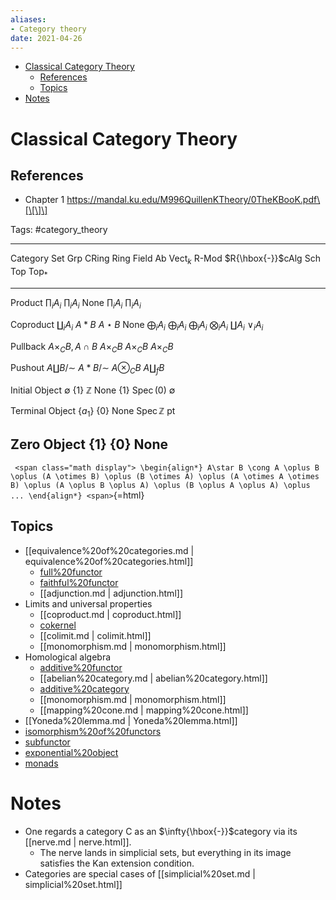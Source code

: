 ```yaml
---
aliases:
- Category theory
date: 2021-04-26
---
```


-   [Classical Category Theory](#classical-category-theory)
    -   [References](#references)
    -   [Topics](#topics)
-   [Notes](#notes)














# Classical Category Theory

## References

-   Chapter 1 https://mandal.ku.edu/M996QuillenKTheory/0TheKBooK.pdf\[\[\]\]

Tags: \#category_theory

  -------------------------------------------------------------------------------------------------------------------------------------------------------------------------------------------------------------------------------------------------------------------------------------------
  Category          Set                       Grp                    CRing            Ring                   Field   Ab                  ${ \mathsf{Vect} }_k$   R-Mod                  $R{\hbox{-}}$cAlg    Sch                                 Top                     ${\mathsf{Top}}_*$
  ----------------- ------------------------- ---------------------- ---------------- ---------------------- ------- ------------------- ----------------------- ---------------------- -------------------- ----------------------------------- ----------------------- --------------------
  Product           $\prod_i A_i$             $\prod_i A_i$                                                  None                                                $\prod_i A_i$                                                                   $\prod_i A_i$           

  Coproduct         $\coprod_i A_i$           $A\ast B$                               $A\star B$             None    $\bigoplus_i A_i$   $\bigoplus_i A_i$       $\bigoplus_i A_i$      $\bigotimes_i A_i$                                       $\coprod A_i$           $\vee_i A_i$

  Pullback          $A\times_C B, A \cap B$   $A\times_C B$          $A\times_C B$                                                                               $A\times_C B$                                                                                           

  Pushout           $A \coprod B/\sim$        $A \ast B/\sim$        $A\otimes_C B$                                                                                                                                                              $A \coprod_{f} B$       

  Initial Object    $\emptyset$               $\left\{{1}\right\}$                    ${\mathbb{Z}}$         None                                                $\left\{{1}\right\}$                        $\operatorname{Spec}(0)$            $\emptyset$             

  Terminal Object   $\left\{{a_1}\right\}$                                            $\left\{{0}\right\}$   None                                                                                            $\operatorname{Spec}{\mathbb{Z}}$   ${\operatorname{pt}}$   

  Zero Object                                 $\left\{{1}\right\}$                    $\left\{{0}\right\}$   None                                                                                                                                                        
  -------------------------------------------------------------------------------------------------------------------------------------------------------------------------------------------------------------------------------------------------------------------------------------------

`
<span class="math display">
\begin{align*}
A\star B \cong A \oplus B \oplus (A \otimes B) \oplus (B \otimes A) \oplus (A \otimes A \otimes B) \oplus (A \oplus B \oplus A) \oplus (B \oplus A \oplus A) \oplus ...
\end{align*}
<span>`{=html}

## Topics

-   [[equivalence%20of%20categories.md | equivalence%20of%20categories.html]]
    -   [full%20functor](full%20functor)
    -   [faithful%20functor](faithful%20functor)
    -   [[adjunction.md | adjunction.html]]
-   Limits and universal properties
    -   [[coproduct.md | coproduct.html]]
    -   [cokernel](cokernel)
    -   [[colimit.md | colimit.html]]
    -   [[monomorphism.md | monomorphism.html]]
-   Homological algebra
    -   [additive%20functor](additive%20functor)
    -   [[abelian%20category.md | abelian%20category.html]]
    -   [additive%20category](additive%20category)
    -   [[monomorphism.md | monomorphism.html]]
    -   [[mapping%20cone.md | mapping%20cone.html]]
-   [[Yoneda%20lemma.md | Yoneda%20lemma.html]]
-   [isomorphism%20of%20functors](isomorphism%20of%20functors)
-   [subfunctor](subfunctor)
-   [exponential%20object](exponential%20object)
-   [monads](monads)

# Notes

-   One regards a category $\mathsf{C}$ as an $\infty{\hbox{-}}$category via its [[nerve.md | nerve.html]].
    -   The nerve lands in simplicial sets, but everything in its image satisfies the Kan extension condition.
-   Categories are special cases of [[simplicial%20set.md | simplicial%20set.html]]
